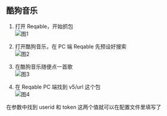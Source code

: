 ## 酷狗音乐

1. 打开 Reqable，开始抓包  
   ![图1](https://gitcode-user-img.obs.cn-north-4.myhuaweicloud.com:443/bf/fc/1b2ff5c28feaad38721070e6491a38979771d46027251ab5fdab77381f5c4d49.png?response-content-type=image/png)

2. 打开酷狗音乐，在 PC 端 Reqable 先预设好搜索  
   ![图2](https://gitcode-user-img.obs.cn-north-4.myhuaweicloud.com:443/cd/ec/3c9d20e17cda5f6b3a84761e82bfc719250af25842552abb85064a28f056b753.png?response-content-type=image/png)

3. 在酷狗音乐随便点一首歌  
   ![图3](https://gitcode-user-img.obs.cn-north-4.myhuaweicloud.com:443/dc/bc/67d230175763cbcb55692fd7984289d76fdb2c37b4115e3df027208057df9cc6.png?response-content-type=image/png)

4. 在 Reqable PC 端找到 v5/url 这个包  
   ![图4](https://gitcode-user-img.obs.cn-north-4.myhuaweicloud.com:443/be/bd/be5b2514713d7ebe3009c949c576e89b85bde1460b739300b3a527db023e4947.png?response-content-type=image/png)

在参数中找到 userid 和 token 这两个值就可以在配置文件里填写了
